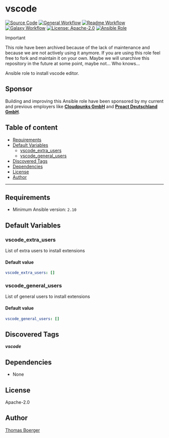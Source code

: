 # vscode

[![Source Code](https://img.shields.io/badge/github-source%20code-blue?logo=github&logoColor=white)](https://github.com/rolehippie/vscode)
[![General Workflow](https://github.com/rolehippie/vscode/actions/workflows/general.yml/badge.svg)](https://github.com/rolehippie/vscode/actions/workflows/general.yml)
[![Readme Workflow](https://github.com/rolehippie/vscode/actions/workflows/docs.yml/badge.svg)](https://github.com/rolehippie/vscode/actions/workflows/docs.yml)
[![Galaxy Workflow](https://github.com/rolehippie/vscode/actions/workflows/galaxy.yml/badge.svg)](https://github.com/rolehippie/vscode/actions/workflows/galaxy.yml)
[![License: Apache-2.0](https://img.shields.io/github/license/rolehippie/vscode)](https://github.com/rolehippie/vscode/blob/master/LICENSE)
[![Ansible Role](https://img.shields.io/badge/role-rolehippie.vscode-blue)](https://galaxy.ansible.com/rolehippie/vscode)

> [!IMPORTANT]
> This role have been archived because of the lack of maintenance and because
> we are not actively using it anymore. If you are using this role feel free
> to fork and maintain it on your own. Maybe we will unarchive this repository
> in the future at some point, maybe not... Who knows...

Ansible role to install vscode editor.

## Sponsor

Building and improving this Ansible role have been sponsored by my current and previous employers like **[Cloudpunks GmbH](https://cloudpunks.de)** and **[Proact Deutschland GmbH](https://www.proact.eu)**.

## Table of content

- [Requirements](#requirements)
- [Default Variables](#default-variables)
  - [vscode_extra_users](#vscode_extra_users)
  - [vscode_general_users](#vscode_general_users)
- [Discovered Tags](#discovered-tags)
- [Dependencies](#dependencies)
- [License](#license)
- [Author](#author)

---

## Requirements

- Minimum Ansible version: `2.10`

## Default Variables

### vscode_extra_users

List of extra users to install extensions

#### Default value

```YAML
vscode_extra_users: []
```

### vscode_general_users

List of general users to install extensions

#### Default value

```YAML
vscode_general_users: []
```

## Discovered Tags

**_vscode_**


## Dependencies

- None

## License

Apache-2.0

## Author

[Thomas Boerger](https://github.com/tboerger)
